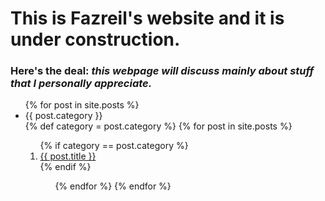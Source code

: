 # This is Fazreil's website and it is under construction. 
### Here's the deal: _this webpage will discuss mainly about stuff that I personally appreciate._
<!--
time now is: {{ site.time }}, I don't know what timezone that is to be honest.
-->
<!-- 
<ul>
{% for post in site.posts %}
	<li>{{ post.category }}</li>
	{% endfor %}	
</ul>
s-->
<ul>
	{% for post in site.posts %}
	<li>{{ post.category }}</li>
	{% def category = post.category %}
	{% for post in site.posts %}
		<ol>
			{% if category == post.category %}
			<li>
				<a href="{{ post.url }}">{{ post.title }}</a>
			</li>
			{% endif %}
		<ol>
	{% endfor %}
	{% endfor %}	
</ul>




